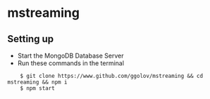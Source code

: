 # mstreaming
## Setting up
- Start the MongoDB Database Server
- Run these commands in the terminal
```
    $ git clone https://www.github.com/ggolov/mstreaming && cd mstreaming && npm i
    $ npm start
 ```

